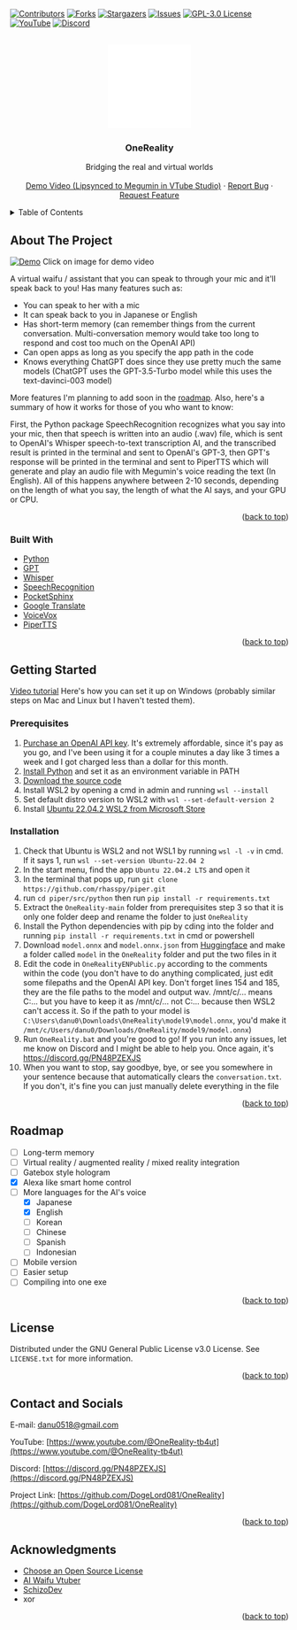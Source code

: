 <!-- Improved compatibility of back to top link: See: https://github.com/othneildrew/Best-README-Template/pull/73 -->
<a name="readme-top"></a>
<!--
*** Thanks for checking out the Best-README-Template. If you have a suggestion
*** that would make this better, please fork the repo and create a pull request
*** or simply open an issue with the tag "enhancement".
*** Don't forget to give the project a star!
*** Thanks again! Now go create something AMAZING! :D
-->



<!-- PROJECT SHIELDS -->
<!--
*** I'm using markdown "reference style" links for readability.
*** Reference links are enclosed in brackets [ ] instead of parentheses ( ).
*** See the bottom of this document for the declaration of the reference variables
*** for contributors-url, forks-url, etc. This is an optional, concise syntax you may use.
*** https://www.markdownguide.org/basic-syntax/#reference-style-links
-->
[![Contributors][contributors-shield]][contributors-url]
[![Forks][forks-shield]][forks-url]
[![Stargazers][stars-shield]][stars-url]
[![Issues][issues-shield]][issues-url]
[![GPL-3.0 License][license-shield]][license-url]
[![YouTube][youtube-shield]][youtube-url]
[![Discord][discord-shield]][discord-url]



<!-- PROJECT LOGO -->
<br />
<div align="center">
  <a href="https://github.com/DogeLord081/OneReality">
    <img src="OneReality Logo Transparent.png" alt="Logo" width="150" height="150">
  </a>

  <h3 align="center">OneReality</h3>

  <p align="center">
    Bridging the real and virtual worlds
    <br />
    <br />
    <a href="https://youtu.be/eZridsHbooE">Demo Video (Lipsynced to Megumin in VTube Studio)</a>
    ·
    <a href="https://github.com/DogeLord081/OneReality/issues">Report Bug</a>
    ·
    <a href="https://github.com/DogeLord081/OneReality/issues">Request Feature</a>
  </p>
</div>



<!-- TABLE OF CONTENTS -->
<details>
  <summary>Table of Contents</summary>
  <ol>
    <li>
      <a href="#about-the-project">About The Project</a>
      <ul>
        <li><a href="#built-with">Built With</a></li>
      </ul>
    </li>
    <li>
      <a href="#getting-started">Getting Started</a>
      <ul>
        <li><a href="#prerequisites">Prerequisites</a></li>
        <li><a href="#installation">Installation</a></li>
      </ul>
    </li>
    <li><a href="#roadmap">Roadmap</a></li>
    <li><a href="#license">License</a></li>
    <li><a href="#acknowledgments">Acknowledgments</a></li>
  </ol>
</details>



<!-- ABOUT THE PROJECT -->
## About The Project

[![Demo](https://github.com/DogeLord081/OneReality-README/blob/master/image.png)](https://youtu.be/eZridsHbooE)
Click on image for demo video

A virtual waifu / assistant that you can speak to through your mic and it'll speak back to you! Has many features such as:

* You can speak to her with a mic
* It can speak back to you in Japanese or English
* Has short-term memory (can remember things from the current conversation. Multi-conversation memory would take too long to respond and cost too much on the OpenAI API)
* Can open apps as long as you specify the app path in the code
* Knows everything ChatGPT does since they use pretty much the same models (ChatGPT uses the GPT-3.5-Turbo model while this uses the text-davinci-003 model)

More features I'm planning to add soon in the [roadmap](https://github.com/DogeLord081/OneReality#roadmap). Also, here's a summary of how it works for those of you who want to know:

First, the Python package SpeechRecognition recognizes what you say into your mic, then that speech is written into an audio (.wav) file, which is sent to OpenAI's Whisper speech-to-text transcription AI, and the transcribed result is printed in the terminal and sent to OpenAI's GPT-3, then GPT's response will be printed in the terminal and sent to PiperTTS which will generate and play an audio file with Megumin's voice reading the text (In English). All of this happens anywhere between 2-10 seconds, depending on the length of what you say, the length of what the AI says, and your GPU or CPU.

<p align="right">(<a href="#readme-top">back to top</a>)</p>



### Built With

* [Python](https://www.python.org)
* [GPT](https://openai.com/gpt-4)
* [Whisper](https://openai.com/research/whisper)
* [SpeechRecognition](https://pypi.org/project/SpeechRecognition/)
* [PocketSphinx](https://pypi.org/project/pocketsphinx/)
* [Google Translate](https://translate.google.com)
* [VoiceVox](https://voicevox.hiroshiba.jp)
* [PiperTTS](https://github.com/rhasspy/piper)

<p align="right">(<a href="#readme-top">back to top</a>)</p>



<!-- GETTING STARTED -->
## Getting Started

[Video tutorial](https://youtu.be/w2pxHZ-GX5Y) Here's how you can set it up on Windows (probably similar steps on Mac and Linux but I haven't tested them).

### Prerequisites

1. [Purchase an OpenAI API key](https://www.windowscentral.com/software-apps/how-to-get-an-openai-api-key). It's extremely affordable, since it's pay as you go, and I've been using it for a couple minutes a day like 3 times a week and I got charged less than a dollar for this month.
2. [Install Python](https://www.python.org/downloads/) and set it as an environment variable in PATH
3. [Download the source code](https://github.com/DogeLord081/OneReality/archive/refs/heads/main.zip)
4. Install WSL2 by opening a cmd in admin and running `wsl --install`
5. Set default distro version to WSL2 with `wsl --set-default-version 2`
6. Install [Ubuntu 22.04.2 WSL2 from Microsoft Store](https://apps.microsoft.com/store/detail/ubuntu-22042-lts/9PN20MSR04DW?hl=en-us&gl=us&rtc=1)

### Installation

1. Check that Ubuntu is WSL2 and not WSL1 by running `wsl -l -v` in cmd. If it says 1, run `wsl --set-version Ubuntu-22.04 2`
2. In the start menu, find the app `Ubuntu 22.04.2 LTS` and open it
3. In the terminal that pops up, run `git clone https://github.com/rhasspy/piper.git`
4. run `cd piper/src/python` then run `pip install -r requirements.txt`
5. Extract the `OneReality-main` folder from prerequisites step 3 so that it is only one folder deep and rename the folder to just `OneReality`
6. Install the Python dependencies with pip by cding into the folder and running `pip install -r requirements.txt` in cmd or powershell
7. Download `model.onnx` and `model.onnx.json` from [Huggingface](https://huggingface.co/DogeLord/megumin/tree/main) and make a folder called `model` in the `OneReality` folder and put the two files in it
8. Edit the code in `OneRealityENPublic.py` according to the comments within the code (you don't have to do anything complicated, just edit some filepaths and the OpenAI API key. Don't forget lines 154 and 185, they are the file paths to the model and output wav. /mnt/c/... means C:\... but you have to keep it as /mnt/c/... not C:\... because then WSL2 can't access it. So if the path to your model is `C:\Users\danu0\Downloads\OneReality\model9\model.onnx`, you'd make it `/mnt/c/Users/danu0/Downloads/OneReality/model9/model.onnx`)
9. Run `OneReality.bat` and you're good to go! If you run into any issues, let me know on Discord and I might be able to help you. Once again, it's https://discord.gg/PN48PZEXJS
10. When you want to stop, say goodbye, bye, or see you somewhere in your sentence because that automatically clears the `conversation.txt`. If you don't, it's fine you can just manually delete everything in the file

<p align="right">(<a href="#readme-top">back to top</a>)</p>



<!-- ROADMAP -->
## Roadmap

- [ ] Long-term memory
- [ ] Virtual reality / augmented reality / mixed reality integration
- [ ] Gatebox style hologram
- [x] Alexa like smart home control
- [ ] More languages for the AI's voice
  - [x] Japanese
  - [x] English
  - [ ] Korean
  - [ ] Chinese
  - [ ] Spanish
  - [ ] Indonesian
- [ ] Mobile version
- [ ] Easier setup
- [ ] Compiling into one exe

<p align="right">(<a href="#readme-top">back to top</a>)</p>



<!-- LICENSE -->
## License

Distributed under the GNU General Public License v3.0 License. See `LICENSE.txt` for more information.

<p align="right">(<a href="#readme-top">back to top</a>)</p>



<!-- CONTACT -->
## Contact and Socials

E-mail: danu0518@gmail.com

YouTube: [https://www.youtube.com/@OneReality-tb4ut](https://www.youtube.com/@OneReality-tb4ut)

Discord: [https://discord.gg/PN48PZEXJS](https://discord.gg/PN48PZEXJS)

Project Link: [https://github.com/DogeLord081/OneReality](https://github.com/DogeLord081/OneReality)

<p align="right">(<a href="#readme-top">back to top</a>)</p>



<!-- ACKNOWLEDGMENTS -->
## Acknowledgments

* [Choose an Open Source License](https://choosealicense.com)
* [AI Waifu Vtuber](https://github.com/ardha27/AI-Waifu-Vtuber)
* [SchizoDev](https://youtu.be/dKFnJCtcfMk)
* xor

<p align="right">(<a href="#readme-top">back to top</a>)</p>



<!-- MARKDOWN LINKS & IMAGES -->
<!-- https://www.markdownguide.org/basic-syntax/#reference-style-links -->
[discord-shield]: https://img.shields.io/discord/1123252189708693516?style=for-the-badge&label=DISCORD&color=%237289da
[discord-url]: https://discord.gg/eMnbhjW3GB
[youtube-shield]: https://img.shields.io/youtube/channel/subscribers/UC03Puq3SCjGWDPAnYGXjqQg?style=for-the-badge
[youtube-url]: https://www.youtube.com/@OneReality-tb4ut
[contributors-shield]: https://img.shields.io/github/contributors/DogeLord081/OneReality.svg?style=for-the-badge
[contributors-url]: https://github.com/DogeLord081/OneReality/graphs/contributors
[forks-shield]: https://img.shields.io/github/forks/DogeLord081/OneReality.svg?style=for-the-badge
[forks-url]: https://github.com/DogeLord081/OneReality/network/members
[stars-shield]: https://img.shields.io/github/stars/DogeLord081/OneReality.svg?style=for-the-badge
[stars-url]: https://github.com/DogeLord081/OneReality/stargazers
[issues-shield]: https://img.shields.io/github/issues/DogeLord081/OneReality.svg?style=for-the-badge
[issues-url]: https://github.com/DogeLord081/OneReality/issues
[license-shield]: https://img.shields.io/github/license/DogeLord081/OneReality.svg?style=for-the-badge
[license-url]: https://github.com/DogeLord081/OneReality/blob/master/LICENSE.txt
[linkedin-shield]: https://img.shields.io/badge/-LinkedIn-black.svg?style=for-the-badge&logo=linkedin&colorB=555
[linkedin-url]: https://linkedin.com/in/othneildrew
[product-screenshot]: images/screenshot.png
[Next.js]: https://img.shields.io/badge/next.js-000000?style=for-the-badge&logo=nextdotjs&logoColor=white
[Next-url]: https://nextjs.org/
[React.js]: https://img.shields.io/badge/React-20232A?style=for-the-badge&logo=react&logoColor=61DAFB
[React-url]: https://reactjs.org/
[Vue.js]: https://img.shields.io/badge/Vue.js-35495E?style=for-the-badge&logo=vuedotjs&logoColor=4FC08D
[Vue-url]: https://vuejs.org/
[Angular.io]: https://img.shields.io/badge/Angular-DD0031?style=for-the-badge&logo=angular&logoColor=white
[Angular-url]: https://angular.io/
[Svelte.dev]: https://img.shields.io/badge/Svelte-4A4A55?style=for-the-badge&logo=svelte&logoColor=FF3E00
[Svelte-url]: https://svelte.dev/
[Laravel.com]: https://img.shields.io/badge/Laravel-FF2D20?style=for-the-badge&logo=laravel&logoColor=white
[Laravel-url]: https://laravel.com
[Bootstrap.com]: https://img.shields.io/badge/Bootstrap-563D7C?style=for-the-badge&logo=bootstrap&logoColor=white
[Bootstrap-url]: https://getbootstrap.com
[JQuery.com]: https://img.shields.io/badge/jQuery-0769AD?style=for-the-badge&logo=jquery&logoColor=white
[JQuery-url]: https://jquery.com 
